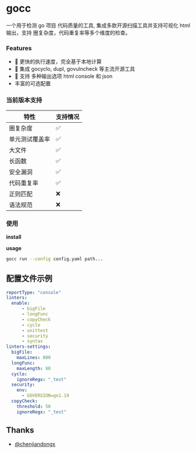 # gocc

一个用于检测 go 项目 代码质量的工具, 集成多款开源扫描工具并支持可视化 html 输出，支持 圈复杂度，代码重复率等多个维度的检查。

### Features

- 🚀 更快的执行速度，完全基于本地计算
- 🚀 集成 gocyclo, dupl, govulncheck 等主流开源工具
- 🚀 支持 多种输出选项 html console 和 json
- 丰富的可选配置

### 当前版本支持

| 特性      | 支持情况 |
|---------|------|
| 圈复杂度    | ✅    |
| 单元测试覆盖率 | ✅    |
| 大文件     | ✅    |
| 长函数     | ✅    |
| 安全漏洞    | ✅    |
| 代码重复率   | ✅    |
| 正则匹配    | ❌    |
| 语法规范    | ❌    |


### 使用

 **install**


 **usage**

```bash
gocc run --config config.yaml path...
```


## 配置文件示例
```yaml
reportType: "console"
linters:
  enable:
      - bigFile
      - longFunc
      - copyCheck
      - cyclo
      - unittest
      - security
      - syntax
linters-settings:
  bigFile:
    maxLines: 800
  longFunc:
    maxLength: 80
  cyclo:
    ignoreRegx: "_test"
  security:
    env:
      - GOVERSION=go1.19
  copyCheck:
    threshold: 50
    ignoreRegx: "_test"


```



## Thanks

- [@chenjiandongx](https://github.com/chenjiandongx)